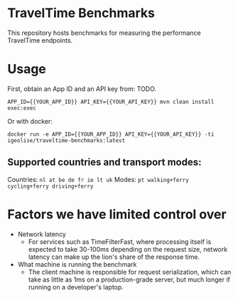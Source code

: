 # TravelTime Benchmarks

This repository hosts benchmarks for measuring the performance TravelTime endpoints.

# Usage

First, obtain an App ID and an API key from: TODO.

`
APP_ID={{YOUR_APP_ID}} API_KEY={{YOUR_API_KEY}} mvn clean install exec:exec
`

Or with docker:

`docker run -e APP_ID={{YOUR_APP_ID}} API_KEY={{YOUR_API_KEY}} -ti igeolise/traveltime-benchmarks:latest`

## Supported countries and transport modes:
Countries:
`nl at be de fr ie lt uk`
Modes:
`pt walking+ferry cycling+ferry driving+ferry`
# Factors we have limited control over

* Network latency
  * For services such as TimeFilterFast, where processing itself is expected to take 30-100ms depending on the request size, network latency can make up the lion's share of the response time.
* What machine is running the benchmark
  * The client machine is responsible for request serialization, which can take as little as 1ms on a production-grade server, but much longer if running on a developer's laptop. 